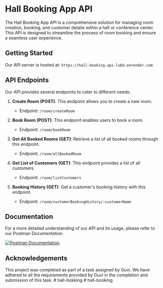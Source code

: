 # Hall Booking App API

The Hall Booking App API is a comprehensive solution for managing room creation, booking, and customer details within a hall or conference center. This API is designed to streamline the process of room booking and ensure a seamless user experience.

## Getting Started

Our API server is hosted at: `https://hall-booking-api-lubb.onrender.com`

## API Endpoints

Our API provides several endpoints to cater to different needs:

1. **Create Room (POST)**: This endpoint allows you to create a new room.
   - Endpoint: `/room/createRoom`

2. **Book Room (POST)**: This endpoint enables users to book a room.
   - Endpoint: `/room/bookRoom`

3. **Get All Booked Rooms (GET)**: Retrieve a list of all booked rooms through this endpoint.
   - Endpoint: `/room/allBookedRoom`

4. **Get List of Customers (GET)**: This endpoint provides a list of all customers.
   - Endpoint: `/room/listCustomers`

5. **Booking History (GET)**: Get a customer's booking history with this endpoint.
   - Endpoint: `/room/customerBookingHistory/:customerName`

## Documentation

For a more detailed understanding of our API and its usage, please refer to our Postman Documentation.

[![Postman Documentation](https://run.pstmn.io/button.svg)](https://documenter.getpostman.com/view/30449072/2s9YeK2pLb).

## Acknowledgements

This project was completed as part of a task assigned by Guvi. We have adhered to all the requirements provided by Guvi in the completion and submission of this task.
#   h a l l - b o k k i n g  
 #   h a l l - b o o k i n g  
 